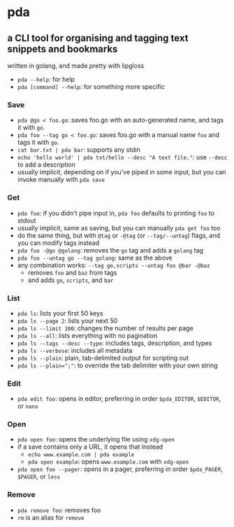 # pda

## a CLI tool for organising and tagging text snippets and bookmarks

written in golang, and made pretty with lipgloss

- `pda --help`: for help
- `pda [command] --help`: for something more specific

### Save

- `pda @go < foo.go`: saves foo.go with an auto-generated name, and tags it with `go`.
- `pda foo --tag go < foo.go`: saves foo.go with a manual name `foo` and tags it with `go`.
- `cat bar.txt | pda bar`: supports any stdin
- `echo 'hello world' | pda txt/hello --desc "A text file."`: use `--desc` to add a description
- usually implicit, depending on if you've piped in some input, but you can invoke manually with `pda save`

### Get

- `pda foo`: if you didn't pipe input in, `pda foo` defaults to printing `foo` to stdout
- usually implicit, same as saving, but you can manually `pda get foo` too
- do the same thing, but with `@tag` or `-@tag` (or `--tag/--untag`) flags, and you can modify tags instead
- `pda foo -@go @golang`: removes the `go` tag and adds a `golang` tag
- `pda foo --untag go --tag golang`: same as the above
- any combination works: `--tag go,scripts --untag foo @bar -@baz`
  - removes `foo` and `baz` from tags
  - and adds `go`, `scripts`, and `bar`

### List

- `pda ls`: lists your first 50 keys
- `pda ls --page 2`: lists your next 50
- `pda ls --limit 100`: changes the number of results per page
- `pda ls --all`: lists everything with no pagination
- `pda ls --tags --desc --type`: includes tags, description, and types
- `pda ls --verbose`: includes all metadata
- `pda ls --plain`: plain, tab-delimited output for scripting out
- `pda ls --plain=";"`: to override the tab delimiter with your own string

### Edit

- `pda edit foo`: opens in editor, preferring in order `$pda_EDITOR`, `$EDITOR`, or `nano`

### Open

- `pda open foo`: opens the underlying file using `xdg-open`
- if a save contains only a URL, it opens that instead
  - `echo www.example.com | pda example`
  - `pda open example`: opens `www.example.com` with `xdg-open`
- `pda open foo --pager`: opens in a pager, preferring in order `$pda_PAGER`, `$PAGER`, or `less`

### Remove

- `pda remove foo`: removes foo
- `rm` is an alias for `remove`
